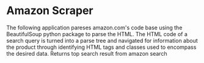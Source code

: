 # Amazon Scraper

The following application pareses amazon.com's code base using the BeautifulSoup python package to parse the HTML.
The HTML code of a search query is turned into a parse tree and navigated for information about the product through identifying HTML tags and classes used to encompass the desired data.
Returns top search result from amazon search
